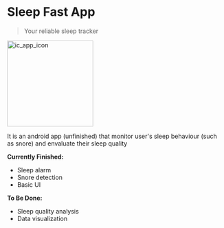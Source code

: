 # Sleep Fast App

> Your reliable sleep tracker

<img src="https://github.com/user-attachments/assets/c81e9319-e62e-43ce-bfaa-78c0a446f02f" alt="ic_app_icon" width="200" />

It is an android app (unfinished) that monitor user's sleep behaviour (such as snore) and envaluate their sleep quality

**Currently Finished:**

- Sleep alarm
- Snore detection
- Basic UI

**To Be Done:**

- Sleep quality analysis
- Data visualization
